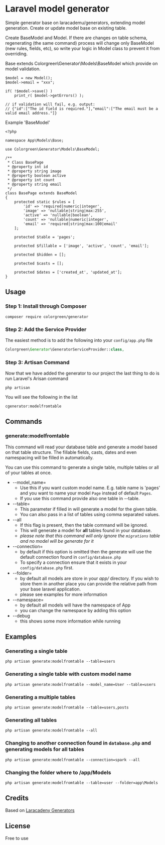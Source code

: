 # Laravel model generator

Simple generator base on laracademu/generators, extending model generation. Create or update model base on existing table. 

Create BaseModel and Model. If there are changes on table schema, regenerating (the same command) process will change only BaseModel (new rules, fields, etc), so write your logic in Model class to prevent it from overriding.

Base<xxx> extends Colorgreen\Generator\Models\BaseModel which provide on model validation.
```
$model = new Model();
$model->email = "xxx";

if( !$model->save() )
    print_r( $model->getErrors() );

// if validation will fail, e.g. output:
// {"id":["The id field is required."],"email":["The email must be a valid email address."]}

```

Example 'BaseModel'
```
<?php

namespace App\Models\Base;

use Colorgreen\Generator\Models\BaseModel;

/**
 * Class BasePage
 * @property int id
 * @property string image
 * @property boolean active
 * @property int count
 * @property string email
 */
class BasePage extends BaseModel
{
    protected static $rules = [
		'id' => 'required|numeric|integer', 
		'image' => 'nullable|string|max:255', 
		'active' => 'nullable|boolean', 
		'count' => 'nullable|numeric|integer', 
		'email' => 'required|string|max:100|email'
	];

    protected $table = 'pages';

    protected $fillable = ['image', 'active', 'count', 'email'];

    protected $hidden = [];

    protected $casts = [];

    protected $dates = ['created_at', 'updated_at'];
}
```



## Usage

### Step 1: Install through Composer

```
composer require colorgreen/generator
```

### Step 2: Add the Service Provider
The easiest method is to add the following into your `config/app.php` file

```php
Colorgreen\Generator\GeneratorServiceProvider::class,
```

### Step 3: Artisan Command
Now that we have added the generator to our project the last thing to do is run Laravel's Arisan command

```
php artisan
```

You will see the following in the list

```
cgenerator:modelfromtable
```

## Commands

### generate:modelfromtable

This command will read your database table and generate a model based on that table structure. The fillable fields, casts, dates and even namespacing will be filled in automatically.

You can use this command to generate a single table, multiple tables or all of your tables at once.

* --model_name=
  * Use this if you want custom model name. E.g. table name is 'pages' and you want to name your model ```Page``` instead of default ```Pages```.
  * If you use this command provide also one table in --table.
* --table=
  * This parameter if filled in will generate a model for the given table.
   * You can also pass in a list of tables using comma separated values.
* --all
  * If this flag is present, then the table command will be ignored.
   * This will generate a model for **all** tables found in your database.
   * _please note that this command will only ignore the `migrations` table and no model will be generate for it_
* --connection=
  * by default if this option is omitted then the generate will use the default connection found in `config/database.php`
  * To specify a connection ensure that it exists in your `config/database.php` first.
* --folder=
  * by default all models are store in your _app/_ directory. If you wish to store them in another place you can provide the relative path from your base laravel application.
  * please see examples for more information
* --namespace=
  * by default all models will have the namespace of App
  * you can change the namespace by adding this option
* --debug
  * this shows some more information while running

## Examples

### Generating a single table

```
php artisan generate:modelfromtable --table=users
```

### Generating a single table with custom model name

```
php artisan generate:modelfromtable --model_name=User --table=users
```

### Generating a multiple tables

```
php artisan generate:modelfromtable --table=users,posts
```

### Generating all tables

```
php artisan generate:modelfromtable --all
```

### Changing to another connection found in `database.php` and generating models for all tables

```
php artisan generate:modelfromtable --connection=spark --all
```

### Changing the folder where to /app/Models

```
php artisan generate:modelfromtable --table=user --folder=app\Models
```

## Credits

Based on [Laracadeny Generators](https://github.com/laracademy/generators)


## License
Free to use